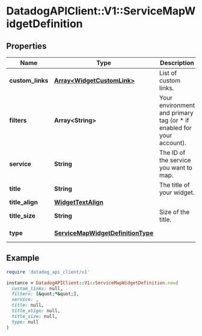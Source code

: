 # DatadogAPIClient::V1::ServiceMapWidgetDefinition

## Properties

| Name | Type | Description | Notes |
| ---- | ---- | ----------- | ----- |
| **custom_links** | [**Array&lt;WidgetCustomLink&gt;**](WidgetCustomLink.md) | List of custom links. | [optional] |
| **filters** | **Array&lt;String&gt;** | Your environment and primary tag (or * if enabled for your account). |  |
| **service** | **String** | The ID of the service you want to map. |  |
| **title** | **String** | The title of your widget. | [optional] |
| **title_align** | [**WidgetTextAlign**](WidgetTextAlign.md) |  | [optional] |
| **title_size** | **String** | Size of the title. | [optional] |
| **type** | [**ServiceMapWidgetDefinitionType**](ServiceMapWidgetDefinitionType.md) |  | [default to &#39;servicemap&#39;] |

## Example

```ruby
require 'datadog_api_client/v1'

instance = DatadogAPIClient::V1::ServiceMapWidgetDefinition.new(
  custom_links: null,
  filters: [&quot;*&quot;],
  service: ,
  title: null,
  title_align: null,
  title_size: null,
  type: null
)
```

